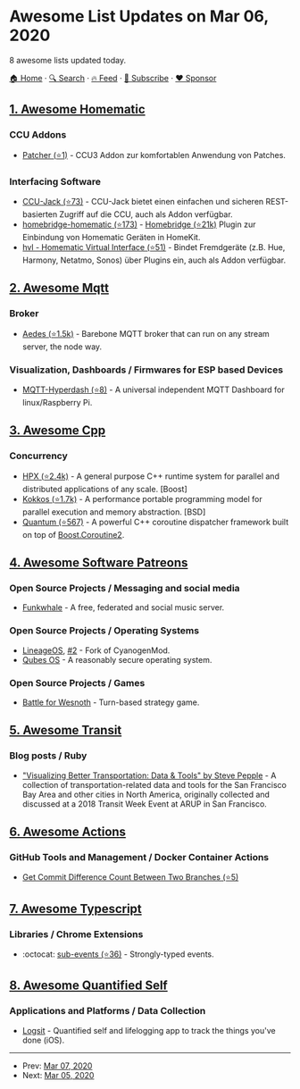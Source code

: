 # Awesome List Updates on Mar 06, 2020

8 awesome lists updated today.

[🏠 Home](/README.md) · [🔍 Search](https://www.trackawesomelist.com/search/) · [🔥 Feed](https://www.trackawesomelist.com/rss.xml) · [📮 Subscribe](https://trackawesomelist.us17.list-manage.com/subscribe?u=d2f0117aa829c83a63ec63c2f&id=36a103854c) · [❤️  Sponsor](https://github.com/sponsors/theowenyoung)



## [1. Awesome Homematic](/content/homematic-community/awesome-homematic/README.md)

### CCU Addons

*   [Patcher (⭐1)](https://github.com/hobbyquaker/Patcher) - CCU3 Addon zur komfortablen Anwendung von Patches.

### Interfacing Software

*   [CCU-Jack (⭐73)](https://github.com/mdzio/ccu-jack) - CCU-Jack bietet einen einfachen und sicheren REST-basierten Zugriff auf die CCU, auch als Addon verfügbar.
*   [homebridge-homematic (⭐173)](https://github.com/thkl/homebridge-homematic) - [Homebridge (⭐21k)](https://github.com/nfarina/homebridge) Plugin zur Einbindung von Homematic Geräten in HomeKit.
*   [hvl - Homematic Virtual Interface (⭐51)](https://github.com/thkl/Homematic-Virtual-Interface) - Bindet Fremdgeräte (z.B. Hue, Harmony, Netatmo, Sonos) über Plugins ein, auch als Addon verfügbar.

## [2. Awesome Mqtt](/content/hobbyquaker/awesome-mqtt/README.md)

### Broker

*   [Aedes (⭐1.5k)](https://github.com/moscajs/aedes) - Barebone MQTT broker that can run on any stream server, the node way.

### Visualization, Dashboards / Firmwares for ESP based Devices

*   [MQTT-Hyperdash (⭐8)](https://github.com/kollokollo/MQTT-Hyperdash) - A universal independent MQTT Dashboard for linux/Raspberry Pi.

## [3. Awesome Cpp](/content/fffaraz/awesome-cpp/README.md)

### Concurrency

*   [HPX (⭐2.4k)](https://github.com/STEllAR-GROUP/hpx/) - A general purpose C++ runtime system for parallel and distributed applications of any scale. \[Boost]
*   [Kokkos (⭐1.7k)](https://github.com/kokkos/kokkos) - A performance portable programming model for parallel execution and memory abstraction. \[BSD]
*   [Quantum (⭐567)](https://github.com/bloomberg/quantum) - A powerful C++ coroutine dispatcher framework built on top of [Boost.Coroutine2](https://boost.org/libs/coroutine2).

## [4. Awesome Software Patreons](/content/uraimo/awesome-software-patreons/README.md)

### Open Source Projects / Messaging and social media

*   [Funkwhale](https://opencollective.com/funkwhale) - A free, federated and social music server.

### Open Source Projects / Operating Systems

*   [LineageOS](https://www.paypal.me/LineageOS), [#2](https://www.patreon.com/LineageOS) - Fork of CyanogenMod.
*   [Qubes OS](https://opencollective.com/qubes-os) - A reasonably secure operating system.

### Open Source Projects / Games

*   [Battle for Wesnoth](https://liberapay.com/Wesnoth) - Turn-based strategy game.

## [5. Awesome Transit](/content/CUTR-at-USF/awesome-transit/README.md)

### Blog posts / Ruby

*   ["Visualizing Better Transportation: Data & Tools" by Steve Pepple](https://medium.com/@stevepepple/visualizing-better-transportation-data-tools-e48b8317a21c) - A collection of transportation-related data and tools for the San Francisco Bay Area and other cities in North America, originally collected and discussed at a 2018 Transit Week Event at ARUP in San Francisco.

## [6. Awesome Actions](/content/sdras/awesome-actions/README.md)

### GitHub Tools and Management / Docker Container Actions

*   [Get Commit Difference Count Between Two Branches (⭐5)](https://github.com/jessicalostinspace/commit-difference-action)

## [7. Awesome Typescript](/content/dzharii/awesome-typescript/README.md)

### Libraries / Chrome Extensions

*   :octocat: [sub-events (⭐36)](https://github.com/vitaly-t/sub-events) - Strongly-typed events.

## [8. Awesome Quantified Self](/content/woop/awesome-quantified-self/README.md)

### Applications and Platforms / Data Collection

*   [Logsit](http://www.logsit.com/) - Quantified self and lifelogging app to track the things you've done (iOS).

---

- Prev: [Mar 07, 2020](/content/2020/03/07/README.md)
- Next: [Mar 05, 2020](/content/2020/03/05/README.md)